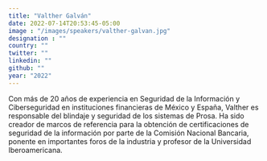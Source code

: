 ```yaml
---
title: "Valther Galván"
date: 2022-07-14T20:53:45-05:00
image : "/images/speakers/valther-galvan.jpg"
designation : ""
country: ""
twitter: ""
linkedin: ""
github: ""
year: "2022"
---
```


Con más de 20 años de experiencia en Seguridad de la Información y Ciberseguridad en instituciones financieras de México y España, Valther es responsable del blindaje y seguridad de los sistemas de Prosa. Ha sido creador de marcos de referencia para la obtención de certificaciones de seguridad de la información por parte de la Comisión Nacional Bancaria, ponente en importantes foros de la industria y profesor de la Universidad Iberoamericana.
